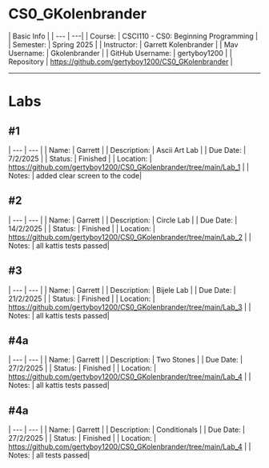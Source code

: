 # CS0_GKolenbrander
| Basic Info |
| --- | ---|
| Course: | CSCI110 - CS0: Beginning Programming |
| Semester: | Spring 2025 |
| Instructor: | Garrett Kolenbrander |
| Mav Username: | Gkolenbrander |
| GitHub Username: | gertyboy1200 |
| Repository | https://github.com/gertyboy1200/CS0_GKolenbrander |
___________________________________________________________________________________________________________
# Labs
## #1
| --- | --- |
| Name: | Garrett |
| Description: | Ascii Art Lab |
| Due Date: | 7/2/2025 |
| Status: | Finished |
| Location: | https://github.com/gertyboy1200/CS0_GKolenbrander/tree/main/Lab_1 |
| Notes: | added clear screen to the code|

## #2
| --- | --- |
| Name: | Garrett |
| Description: | Circle Lab |
| Due Date: | 14/2/2025 |
| Status: | Finished |
| Location: | https://github.com/gertyboy1200/CS0_GKolenbrander/tree/main/Lab_2 |
| Notes: | all kattis tests passed|

## #3
| --- | --- |
| Name: | Garrett |
| Description: | Bijele Lab |
| Due Date: | 21/2/2025 |
| Status: | Finished |
| Location: | https://github.com/gertyboy1200/CS0_GKolenbrander/tree/main/Lab_3 |
| Notes: | all kattis tests passed|

## #4a
| --- | --- |
| Name: | Garrett |
| Description: | Two Stones |
| Due Date: | 27/2/2025 |
| Status: | Finished |
| Location: | https://github.com/gertyboy1200/CS0_GKolenbrander/tree/main/Lab_4 |
| Notes: | all kattis tests passed|

## #4a
| --- | --- |
| Name: | Garrett |
| Description: | Conditionals |
| Due Date: | 27/2/2025 |
| Status: | Finished |
| Location: | https://github.com/gertyboy1200/CS0_GKolenbrander/tree/main/Lab_4 |
| Notes: | all tests passed|